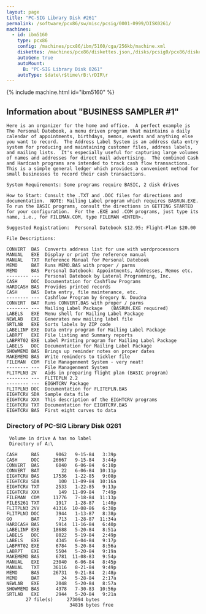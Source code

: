 ```yaml
---
layout: page
title: "PC-SIG Library Disk #261"
permalink: /software/pcx86/sw/misc/pcsig/0001-0999/DISK0261/
machines:
  - id: ibm5160
    type: pcx86
    config: /machines/pcx86/ibm/5160/cga/256kb/machine.xml
    diskettes: /machines/pcx86/diskettes.json,/disks/pcsig0/pcx86/diskettes.json
    autoGen: true
    autoMount:
      B: "PC-SIG Library Disk 0261"
    autoType: $date\r$time\rB:\rDIR\r
---
```


{% include machine.html id="ibm5160" %}

## Information about "BUSINESS SAMPLER #1"

    Here is an organizer for the home and office.  A perfect example is
    The Personal Datebook, a menu driven program that maintains a daily
    calendar of appointments, birthdays, memos, events and anything else
    you want to record.  The Address Label System is an address data entry
    system for producing and maintaining customer files, address labels,
    and mailing lists.  It's especially useful for capturing large volumes
    of names and addresses for direct mail advertising.  The combined Cash
    and Hardcash programs are intended to track cash flow transactions.
    This is a simple general ledger which provides a convenient method for
    small businesses to record their cash transactions.
    
    System Requirements: Some programs require BASIC, 2 disk drives
    
    How to Start: Consult the .TXT and .DOC files for directions and
    documentation.  NOTE: Mailing Label program which requires BASRUN.EXE.
    To run the BASIC programs, consult the directions in GETTING STARTED
    for your configuration.  For the .EXE and .COM programs, just type its
    name, i.e., for FILEMAN.COM, type FILEMAN <ENTER>.
    
    Suggested Registration:  Personal Datebook $12.95; Flight-Plan $20.00
    
    File Descriptions:
    
    CONVERT  BAS  Converts address list for use with wordprocessors
    MANUAL   EXE  Display or print the reference manual
    MANUAL   TXT  Reference Manual for Personal Datebook
    MEMO     BAT  Runs MEMO.BAS with proper / parms
    MEMO     BAS  Personal Datebook: Appointments, Addresses, Memos etc.
    -------- ---  Personal Datebook by Lateral Programming, Inc.
    CASH     DOC  Documentation for Cashflow Programs
    HARDCASH BAS  Provides printed records
    CASH     BAS  Data entry, file maintenance, etc.
    -------- ---  Cashflow Program by Gregory N. Doudna
    CONVERT  BAT  Runs CONVERT.BAS with proper / parms
    -------- ---  Mailing Label Package   (BASRUN.EXE required)
    LABELS   EXE  Menu shell for Mailing Label Package
    NEWLAB   EXE  Generates new mailing label file
    SRTLAB   EXE  Sorts labels by ZIP code
    LABELINP EXE  Data entry program for Mailing Label Package
    LABRPT   EXE  File listing and Summary reports
    LABPRT02 EXE  Label Printing program for Mailing Label Package
    LABELS   DOC  Documentation for Mailing Label Package
    SHOWMEMO BAS  Brings up reminder notes on proper dates
    MAKEMEMO BAS  Write reminders to tickler file
    FILEMAN  COM  File Managenment System - very neat!
    -------- ---  File Managenment System
    FLITPLN3 2V   Aids in preparing flight plan (BASIC program)
    -------- ---  FLITEPLN 2.2
    -------- ---  EIGHTCRV Package
    FLITPLN3 DOC  Documentation for FLITEPLN.BAS
    EIGHTCRV SDA  Sample data file
    EIGHTCRV XXX  This description of the EIGHTCRV programs
    EIGHTCRV TXT  Documentation for EIGHTCRV.BAS
    EIGHTCRV BAS  First eight curves to data

### Directory of PC-SIG Library Disk 0261

     Volume in drive A has no label
     Directory of A:\

    CASH     BAS      9062   9-15-84   3:39p
    CASH     DOC     26667   9-15-84   3:44p
    CONVERT  BAS      6040   6-06-84   6:10p
    CONVERT  BAT        22   6-06-84  10:11p
    EIGHTCRV BAS     17536   1-22-85   9:08p
    EIGHTCRV SDA       100  11-09-84  10:16a
    EIGHTCRV TXT      2533   1-22-85   9:13p
    EIGHTCRV XXX       149  11-09-84   7:49p
    FILEMAN  COM     11776   7-18-84  11:13p
    FILES261 TXT      1917   1-28-87   1:40p
    FLITPLN3 2VV     41316  10-08-86   6:38p
    FLITPLN3 DOC      3944   1-13-87   8:38p
    GO       BAT       713   1-28-87  11:34a
    HARDCASH BAS      5914  11-16-84   6:40p
    LABELINP EXE     18688   5-20-84   8:51a
    LABELS   DOC      8022   5-19-84   2:49p
    LABELS   EXE      4345   6-04-84   9:17p
    LABPRT02 EXE      6784   5-20-84   8:56a
    LABRPT   EXE      5504   5-20-84   9:19a
    MAKEMEMO BAS      6781  11-08-83   9:54p
    MANUAL   EXE     23040   6-06-84   8:45p
    MANUAL   TXT     36116   8-21-84   9:49p
    MEMO     BAS     26731   9-21-84   2:48p
    MEMO     BAT        24   5-28-84   2:17a
    NEWLAB   EXE      2048   5-20-84   8:57a
    SHOWMEMO BAS      4378   7-30-83  10:56p
    SRTLAB   EXE      2944   5-20-84   9:21a
           27 file(s)     273094 bytes
                           34816 bytes free
